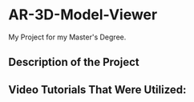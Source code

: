 # AR-3D-Model-Viewer
My Project for my Master's Degree. 

## Description of the Project

## Video Tutorials That Were Utilized:
